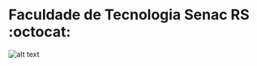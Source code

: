 # Faculdade de Tecnologia Senac RS :octocat:

![alt text](https://s-media-cache-ak0.pinimg.com/736x/16/64/c5/1664c50e43535640ec7cc40d49b0b017.jpg "GitHub")